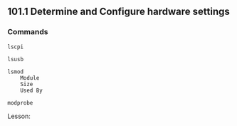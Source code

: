 ## 101.1 Determine and Configure hardware settings


### Commands
```
lscpi

lsusb

lsmod
	Module
	Size
	Used By

modprobe
```

Lesson: 
